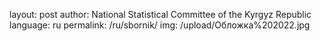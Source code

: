 layout: post
author: National Statistical Committee of the Kyrgyz Republic
language: ru
permalink: /ru/sbornik/
img: /upload/Обложка%202022.jpg

